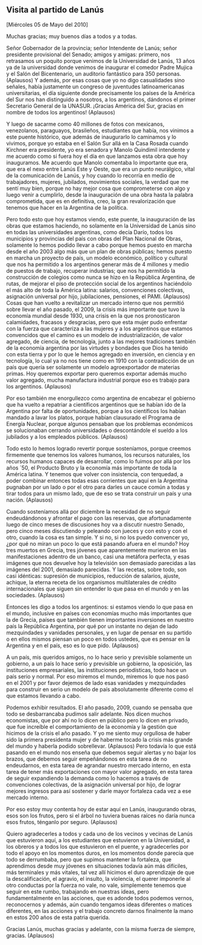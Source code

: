 Visita al partido de Lanús
--------------------------

[Miércoles 05 de Mayo del 2010]

Muchas gracias; muy buenos días a todos y a todas.

Señor Gobernador de la provincia; señor Intendente de Lanús; señor
presidente provisional del Senado; amigos y amigas: primero, nos
retrasamos un poquito porque venimos de la Universidad de Lanús, 13 años
ya de la universidad donde venimos de inaugurar el comedor Padre Mujica
y el Salón del Bicentenario, un auditorio fantástico para 350 personas.
(Aplausos) Y además, por esas cosas que yo no digo casualidades sino
señales, había justamente un congreso de juventudes latinoamericanas
universitarias, el día siguiente donde precisamente los países de la
América del Sur nos han distinguido a nosotros, a los argentinos,
dándonos el primer Secretario General de la UNASUR. ¡Gracias América del
Sur, gracias en nombre de todos los argentinos! (Aplausos)

Y luego de sacarme como 40 millones de fotos con mexicanos, venezolanos,
paraguayos, brasileños, estudiantes que había, nos vinimos a este puente
histórico, que además de inaugurarlo lo caminamos y lo vivimos, porque
yo estaba en el Salón Sur allá en la Casa Rosada cuando Kirchner era
presidente, yo era senadora y Manolo Quindimil intendente y me acuerdo
como si fuera hoy el día en que lanzamos esta obra que hoy inauguramos.
Me acuerdo que Manolo comentaba lo importante que era, que era el nexo
entre Lanús Este y Oeste, que era un punto neurálgico, vital de la
comunicación de Lanús, y hoy cuando lo recorría en medio de
trabajadores, mujeres, jubilados, movimientos sociales, la verdad que me
sentí muy bien, porque no hay mejor cosa que comprometerse con algo y
luego venir a cumplirlo, desde la inauguración de una obra hasta la
palabra comprometida, que es en definitiva, creo, la gran revalorización
que tenemos que hacer en la Argentina de la política.

Pero todo esto que hoy estamos viendo, este puente, la inauguración de
las obras que estamos haciendo, no solamente en la Universidad de Lanús
sino en todas las universidades argentinas, como decía Darío, todos los
municipios y provincias del país con obras del Plan Nacional de Obras,
solamente lo hemos podido llevar a cabo porque hemos puesto en marcha
desde el año 2003 algo más que un plan de obras públicas; hemos puesto
en marcha un proyecto de país, un modelo económico, político y cultural
que nos ha permitido a los argentinos generar más de 4 millones y medio
de puestos de trabajo, recuperar industrias; que nos ha permitido la
construcción de colegios como nunca se hizo en la República Argentina,
de rutas, de mejorar el piso de protección social de los argentinos
haciéndolo el más alto de toda la América latina: salarios, convenciones
colectivas, asignación universal por hijo, jubilaciones, pensiones, el
PAMI. (Aplausos) Cosas que han vuelto a revitalizar un mercado interno
que nos permitió sobre llevar el año pasado, el 2009, la crisis más
importante que tuvo la economía mundial desde 1930, una crisis en la que
nos pronosticaron calamidades, fracasos y desgracias, pero que esta
mujer pudo enfrentar con la fuerza que caracteriza a las mujeres y a los
argentinos que estamos convencidos que el camino es un modelo de
industrialización, de valor agregado, de ciencia, de tecnología, junto a
las mejores tradiciones también de la economía argentina por las
virtudes y bondades que Dios ha tenido con esta tierra y por lo que le
hemos agregado en inversión, en ciencia y en tecnología, lo cual ya no
nos tiene como en 1910 con la contradicción de un país que quería ser
solamente un modelo agroexportador de materias primas. Hoy queremos
exportar pero queremos exportar además mucho valor agregado, mucha
manufactura industrial porque eso es trabajo para los argentinos.
(Aplausos)

Por eso también me enorgullezco como argentina de encabezar el gobierno
que ha vuelto a repatriar a científicos argentinos que se habían ido de
la Argentina por falta de oportunidades, porque a los científicos los
habían mandado a lavar los platos, porque habían clausurado el Programa
de Energía Nuclear, porque algunos pensaban que los problemas económicos
se solucionaban cerrando universidades o descontándole el sueldo a los
jubilados y a los empleados públicos. (Aplausos)

Todo esto lo hemos logrado revertir porque sosteníamos, porque creemos
firmemente que tenemos los valores humanos, los recursos naturales, los
recursos humanos capaces de desarrollar, como lo fuimos por allá por los
años ´50, el Producto Bruto y la economía más importante de toda la
América latina. Y tenemos que volver con insistencia, con terquedad, a
poder combinar entonces todas esas corrientes que aquí en la Argentina
pugnaban por un lado o por el otro para darles un cauce común a todas y
tirar todos para un mismo lado, que de eso se trata construir un país y
una nación. (Aplausos)

Cuando sosteníamos allá por diciembre la necesidad de no seguir
endeudándonos y afrontar el pago con las reservas, que afortunadamente
luego de cinco meses de discusiones hoy va a discutir nuestro Senado,
pero cinco meses discutiendo y peleando con jueces y con esto y con el
otro, cuando la cosa es tan simple. Y si no, si no los puedo convencer
yo, ¿por qué no miran un poco lo que está pasando afuera en el mundo?
Hoy tres muertos en Grecia, tres jóvenes que aparentemente murieron en
las manifestaciones adentro de un banco, casi una metáfora perfecta, y
esas imágenes que nos devuelve hoy la televisión son demasiado parecidas
a las imágenes del 2001, demasiado parecidas. Y las recetas, sobre todo,
son casi idénticas: supresión de municipios, reducción de salarios,
ajuste, achique, la eterna receta de los organismos multilaterales de
crédito internacionales que siguen sin entender lo que pasa en el mundo
y en las sociedades. (Aplausos)

Entonces les digo a todos los argentinos: si estamos viendo lo que pasa
en el mundo, inclusive en países con economías mucho más importantes que
la de Grecia, países que también tienen importantes inversiones en
nuestro país la República Argentina, por qué por un instante no dejan de
lado mezquindades y vanidades personales, y en lugar de pensar en su
partido o en ellos mismos piensan un poco en todos ustedes, que es
pensar en la Argentina y en el país, eso es lo que pido. (Aplausos)

A un país, mis queridos amigos, no lo hace serio y previsible solamente
un gobierno, a un país lo hace serio y previsible un gobierno, la
oposición, las instituciones empresariales, las instituciones
periodísticas, todo hace un país serio y normal. Por eso miremos el
mundo, miremos lo que nos pasó en el 2001 y por favor dejemos de lado
esas vanidades y mezquindades para construir en serio un modelo de país
absolutamente diferente como el que estamos llevando a cabo.

Podemos exhibir resultados. El año pasado, 2009, cuando se pensaba que
todo se desbarrancaba pudimos salir adelante. Nos dicen muchos
economistas, que por ahí no lo dicen en público pero lo dicen en
privado, que fue increíble el comportamiento de la economía y la gestión
que hicimos de la crisis el año pasado. Y yo me siento muy orgullosa de
haber sido la primera presidenta mujer y de haberme tocado la crisis más
grande del mundo y haberla podido sobrellevar. (Aplausos) Pero todavía
lo que está pasando en el mundo nos enseña que debemos seguir alertas y
no bajar los brazos, que debemos seguir empeñándonos en esta tarea de no
endeudarnos, en esta tarea de agrandar nuestro mercado interno, en esta
tarea de tener más exportaciones con mayor valor agregado, en esta tarea
de seguir expandiendo la demanda como lo hacemos a través de
convenciones colectivas, de la asignación universal por hijo, de lograr
mejores ingresos para así sostener y darle mayor fortaleza cada vez a
ese mercado interno.

Por eso estoy muy contenta hoy de estar aquí en Lanús, inaugurando
obras, esos son los frutos, pero si el árbol no tuviera buenas raíces no
daría nunca esos frutos, ténganlo por seguro. (Aplausos)

Quiero agradecerles a todos y cada uno de los vecinos y vecinas de Lanús
que estuvieron aquí, a los estudiantes que estuvieron en la Universidad,
a los obreros y a todos los que estuvieron en el puente, y agradecerles
por todo el apoyo en los momentos duros, en los momentos donde parecía
que todo se derrumbaba, pero que supimos mantener la fortaleza, que
aprendimos desde muy jóvenes en situaciones todavía aún más difíciles,
más terminales y más vitales, tal vez allí hicimos el duro aprendizaje
de que la descalificación, el agravio, el insulto, la violencia, el
querer imponerle al otro conductas por la fuerza no vale, no vale,
simplemente tenemos que seguir en este rumbo, trabajando en nuestras
ideas, pero fundamentalmente en las acciones, que es adonde todos
podemos vernos, reconocernos y además, aún cuando tengamos ideas
diferentes o matices diferentes, en las acciones y el trabajo concreto
darnos finalmente la mano en estos 200 años de esta patria querida.

Gracias Lanús, muchas gracias y adelante, con la misma fuerza de
siempre, gracias. (Aplausos)

 
